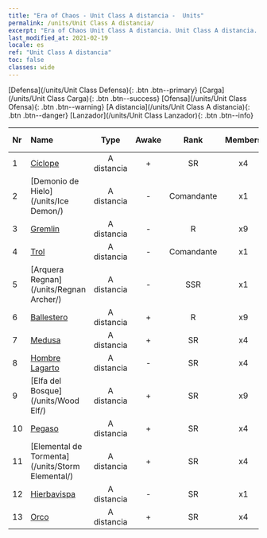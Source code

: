 ```yaml
---
title: "Era of Chaos - Unit Class A distancia -  Units"
permalink: /units/Unit Class A distancia/
excerpt: "Era of Chaos Unit Class A distancia. Unit Class A distancia. List of Unit Class in Era of Chaos"
last_modified_at: 2021-02-19
locale: es
ref: "Unit Class A distancia"
toc: false
classes: wide
---
```

 [Defensa](/units/Unit Class Defensa){: .btn .btn--primary} [Carga](/units/Unit Class Carga){: .btn .btn--success} [Ofensa](/units/Unit Class Ofensa){: .btn .btn--warning} [A distancia](/units/Unit Class A distancia){: .btn .btn--danger} [Lanzador](/units/Unit Class Lanzador){: .btn .btn--info} 

  | Nr |         Name        |   Type   | Awake |    Rank   |   Members     |  Stars  |  Attack  |     HP    | Awaken Name  |
  |:---|:--------------------|:--------:|:-----:|:---------:|:-------------:|:-------:|:--------:|:---------:|:-------------|
  | 1 | [Cíclope](/units/Cyclops/) | A distancia | + | SR | x4 | <i class="fas fa-star"/><i class="fas fa-star"/> | 678.8 | 5091 |  Cíclope Rey  |
  | 2 | [Demonio de Hielo](/units/Ice Demon/) | A distancia | - | Comandante | x1 | <i class="fas fa-star"/><i class="fas fa-star"/><i class="fas fa-star"/> | 565.7 | 5996 |   -   |
  | 3 | [Gremlin](/units/Gremlin/) | A distancia | - | R | x9 | <i class="fas fa-star"/> | 84.4 | 645 |   -   |
  | 4 | [Trol](/units/Troll/) | A distancia | - | Comandante | x1 | <i class="fas fa-star"/><i class="fas fa-star"/><i class="fas fa-star"/> | 1018.3 | 9051 |   -   |
  | 5 | [Arquera Regnan](/units/Regnan Archer/) | A distancia | - | SSR | x1 | <i class="fas fa-star"/><i class="fas fa-star"/><i class="fas fa-star"/> | 235.5 | 1245 |   -   |
  | 6 | [Ballestero](/units/Marksman/) | A distancia | + | R | x9 | <i class="fas fa-star"/> | 85.3 | 438 |  Arquero Maestro  |
  | 7 | [Medusa](/units/Medusa/) | A distancia | + | SR | x4 | <i class="fas fa-star"/><i class="fas fa-star"/><i class="fas fa-star"/> | 202.0 | 1144 |  Reina Medusa  |
  | 8 | [Hombre Lagarto](/units/Lizardman/) | A distancia | - | SR | x4 | <i class="fas fa-star"/><i class="fas fa-star"/> | 174.9 | 1144 |   -   |
  | 9 | [Elfa del Bosque](/units/Wood Elf/) | A distancia | + | SR | x9 | <i class="fas fa-star"/><i class="fas fa-star"/> | 92.4 | 438 |  Grand Elf  |
  | 10 | [Pegaso](/units/Pegasus/) | A distancia | + | SR | x4 | <i class="fas fa-star"/><i class="fas fa-star"/> | 195.1 | 1144 |  Pegaso Plateada  |
  | 11 | [Elemental de Tormenta](/units/Storm Elemental/) | A distancia | + | SR | x4 | <i class="fas fa-star"/><i class="fas fa-star"/> | 99.2 | 662 |  Tormenta de rayos  |
  | 12 | [Hierbavispa](/units/Waspwort/) | A distancia | - | SR | x1 | <i class="fas fa-star"/><i class="fas fa-star"/><i class="fas fa-star"/> | 950.3 | 5543 |   -   |
  | 13 | [Orco](/units/Orc/) | A distancia | + | SR | x4 | <i class="fas fa-star"/><i class="fas fa-star"/> | 82.7 | 662 |  Comandante Orco  |
